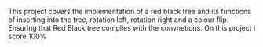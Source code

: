 This project covers the implementation of a red black tree and its functions of inserting into the 
tree, rotation left, rotation right and a colour flip.
Ensuring that Red Black tree complies with the convnetions. On this project i score 100%
